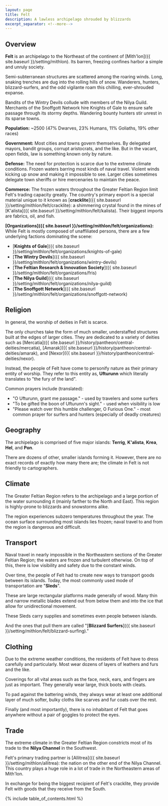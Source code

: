 ```yaml
---
layout: page
title: Felt
description: A lawless archipelago shrouded by blizzards
excerpt_separator: <!--more-->
---
```


## Overview

<strong>Felt</strong> is an archipelago to the Northeast of the continent of [Mith'lon]({{ site.baseurl }}/setting/mithlon). Its barren, freezing confines harbor a simple and unruly society.

Semi-subterranean structures are scattered among the roaring winds. Long, snaking trenches are dug into the rolling hills of snow. Wanderers, hunters, blizzard-surfers, and the odd vigilante roam this chilling, ever-shrouded expanse.

Bandits of the Wintry Devils collude with members of the Nilya Guild. Merchants of the Snoffgott Network hire Knights of Gale to ensure safe passage through its stormy depths. Wandering bounty hunters stir unrest in its sparse towns.

<!--more-->

<strong>Population:</strong> \~2500 (47% Dwarves, 23% Humans, 11% Goliaths, 19% other races)

<strong>Government:</strong> Most cities and towns govern themselves. By delegated mayors, bandit groups, corrupt aristocrats, and the like. But in the vacant, open fields, law is something known only by nature.

<strong>Defense:</strong> The need for protection is scarce due to the extreme climate conditions. Frozen waters barring most kinds of naval travel. Violent winds kicking up snow and making it impossible to see. Larger cities sometimes delegate town sheriffs or hire mercenaries to maintain the peace.

<strong>Commerce:</strong> The frozen waters throughout the Greater Feltian Region limit Felt's trading capacity greatly. The country's primary export is a special material unique to it known as [<strong>cracklite</strong>]({{ site.baseurl }}/setting/mithlon/felt/cracklite): a shimmering crystal found in the mines of [K'alista]({{ site.baseurl }}/setting/mithlon/felt/kalista). Their biggest imports are fabrics, oil, and fish.

<strong>[Organizations]({{ site.baseurl }}/setting/mithlon/felt/organizations):</strong> While Felt is mostly composed of unaffiliated persons, there are a few underlying factions dominating the scene:

- [<strong>Knights of Gale</strong>]({{ site.baseurl }}/setting/mithlon/felt/organizations/knights-of-gale)
- [<strong>The Wintry Devils</strong>]({{ site.baseurl }}/setting/mithlon/felt/organizations/wintry-devils)
- [<strong>The Feltian Research & Innovation Society</strong>]({{ site.baseurl }}/setting/mithlon/felt/organizations/fris)
- [<strong>The Nilya Guild</strong>]({{ site.baseurl }}/setting/mithlon/felt/organizations/nilya-guild)
- [<strong>The Snoffgott Network</strong>]({{ site.baseurl }}/setting/mithlon/felt/organizations/snoffgott-network)

## Religion
In general, the worship of deities in Felt is scarce.

The only churches take the form of much smaller, understaffed structures built at the edges of larger cities. They are dedicated to a variety of deities such as [Mercatia]({{ site.baseurl }}/history/pantheon/central-deities/mercatia), [Amarak]({{ site.baseurl }}/history/pantheon/central-deities/amarak), and [Nexor]({{ site.baseurl }}/history/pantheon/central-deities/nexor).

Instead, the people of Felt have come to personify nature as their primary entity of worship. They refer to this entity as, <strong>Ufturunn</strong> which literally translates to "the fury of the land".

Common prayers include (translated):

- "O Ufturunn, grant me passage." - used by travelers and some surfers
- "To be gifted the boon of Ufturunn's sight." - used when visibility is low
- "Please watch over this humble challenger, O Furious One." - most common prayer for surfers and hunters (especially of deadly creatures)

## Geography
The archipelago is comprised of five major islands: <strong>Terrig</strong>, <strong>K'alista</strong>, <strong>Krea</strong>, <strong>Hel</strong>, and <strong>Pon</strong>.

There are dozens of other, smaller islands forming it. However, there are no exact records of exactly how many there are; the climate in Felt is not friendly to cartographers.

## Climate
The Greater Feltian Region refers to the archipelago and a large portion of the water surrounding it (mainly farther to the North and East). This region is highly-prone to blizzards and snowstorms alike.

The region experiences subzero temperatures throughout the year. The ocean surface surrounding most islands lies frozen; naval travel to and from the region is dangerous and difficult.

## Transport
Naval travel in nearly impossible in the Northeastern sections of the Greater Feltian Region; the waters are frozen and turbulent otherwise. On top of this, there is low visibility and safety due to the constant winds.

Over time, the people of Felt had to create new ways to transport goods between its islands. Today, the most commonly used mode of transportation are "<strong>Sleds</strong>".

These are large rectangular platforms made generally of wood. Many thin and narrow metallic blades extend out from below them and into the ice that allow for unidirectional movement.

These Sleds carry supplies and sometimes even people between islands.

And the ones that pull them are called "[<strong>Blizzard Surfers</strong>]({{ site.baseurl }}/setting/mithlon/felt/blizzard-surfing)." 

## Clothing
Due to the extreme weather conditions, the residents of Felt have to dress carefully and particularly. Most wear dozens of layers of leathers and furs and the like.

Coverings for all vital areas such as the face, neck, ears, and fingers are just as important. They generally wear large, thick boots with cleats.

To pad against the battering winds, they always wear at least one additional layer of much softer, bulky cloths like scarves and fur coats over the rest.

Finally (and most importantly), there is no inhabitant of Felt that goes anywhere without a pair of goggles to protect the eyes.

## Trade
The extreme climate in the Greater Feltian Region constricts most of its trade to the <strong>Nilya Channel</strong> in the Southwest.

Felt's primary trading partner is [Allitrea]({{ site.baseurl }}/setting/mithlon/allitrea): the nation on the other end of the Nilya Channel. This country plays a huge role in a lot of trade in the Northeastern areas of Mith'lon.

In exchange for being the biggest recipient of Felt's cracklite, they provide Felt with goods that they receive from the South.

{% include table_of_contents.html %}
